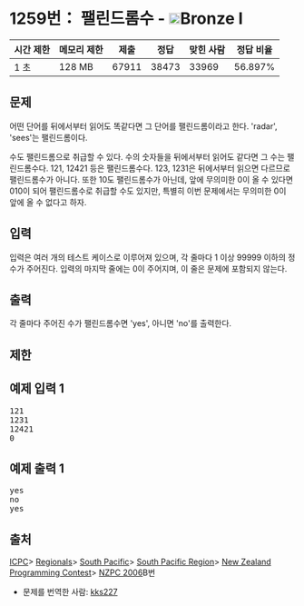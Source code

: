 # 1259번： 팰린드롬수 - <img src="https://static.solved.ac/tier_small/5.svg" style="height:20px" />Bronze I


| 시간 제한 | 메모리 제한 | 제출 | 정답 | 맞힌 사람 | 정답 비율 |
| --- | --- | --- | --- | --- | --- |
| 1 초 | 128 MB | 67911 | 38473 | 33969 | 56.897% |


## 문제


어떤 단어를 뒤에서부터 읽어도 똑같다면 그 단어를 팰린드롬이라고 한다. 'radar', 'sees'는 팰린드롬이다.

수도 팰린드롬으로 취급할 수 있다. 수의 숫자들을 뒤에서부터 읽어도 같다면 그 수는 팰린드롬수다. 121, 12421 등은 팰린드롬수다. 123, 1231은 뒤에서부터 읽으면 다르므로 팰린드롬수가 아니다. 또한 10도 팰린드롬수가 아닌데, 앞에 무의미한 0이 올 수 있다면 010이 되어 팰린드롬수로 취급할 수도 있지만, 특별히 이번 문제에서는 무의미한 0이 앞에 올 수 없다고 하자.




## 입력


입력은 여러 개의 테스트 케이스로 이루어져 있으며, 각 줄마다 1 이상 99999 이하의 정수가 주어진다. 입력의 마지막 줄에는 0이 주어지며, 이 줄은 문제에 포함되지 않는다.




## 출력


각 줄마다 주어진 수가 팰린드롬수면 'yes', 아니면 'no'를 출력한다.




## 제한




## 예제 입력 1


<pre>121
1231
12421
0
</pre>


## 예제 출력 1


<pre>yes
no
yes
</pre>






## 출처


[ICPC](/category/1)> [Regionals](/category/7)> [South Pacific](/category/92)> [South Pacific Region](/category/104)> [New Zealand Programming Contest](/category/93)> [NZPC 2006](/category/detail/1142)B번
- 문제를 번역한 사람: [kks227](/user/kks227)




